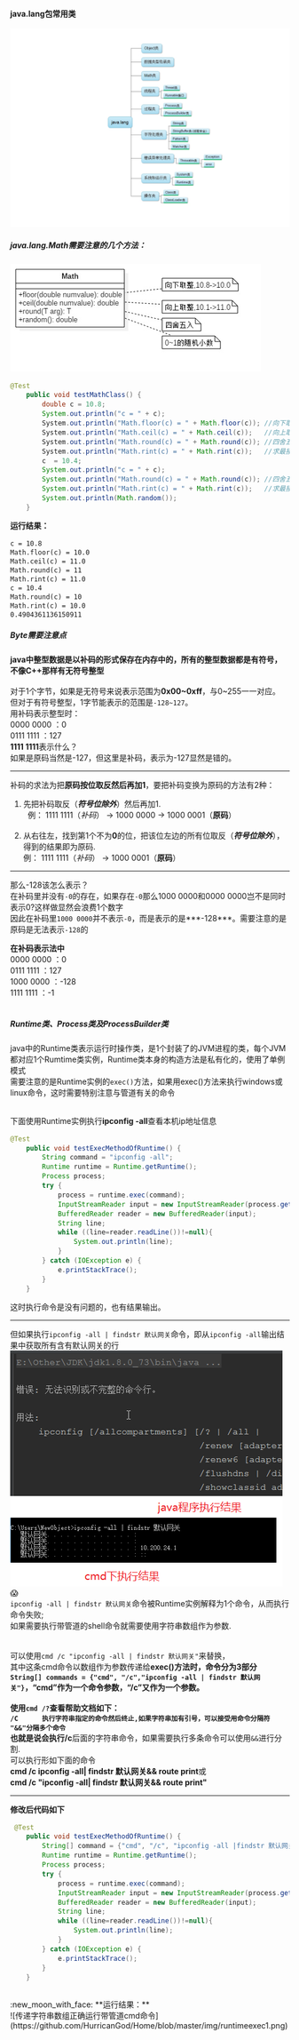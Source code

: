 #### java.lang包常用类     

![java.lang常用类](https://github.com/HurricanGod/Home/blob/master/img/java.lang.jpeg)

##### java.lang.Math需要注意的几个方法：        
![Math类需要注意的方法](https://github.com/HurricanGod/Home/blob/master/img/Math.jpg)     

```java
@Test
    public void testMathClass() {
        double c = 10.8;
        System.out.println("c = " + c);
        System.out.println("Math.floor(c) = " + Math.floor(c)); //向下取整,返回double类型 10.0
        System.out.println("Math.ceil(c) = " + Math.ceil(c));   //向上取整,返回double类型 11.0
        System.out.println("Math.round(c) = " + Math.round(c)); //四舍五入 11
        System.out.println("Math.rint(c) = " + Math.rint(c));   //求最接近c的数 11.0
        c  = 10.4;
        System.out.println("c = " + c);
        System.out.println("Math.round(c) = " + Math.round(c)); //四舍五入 10
        System.out.println("Math.rint(c) = " + Math.rint(c));   //求最接近c的数 10.0
        System.out.println(Math.random());
    }

```

>>
**运行结果：**
```
c = 10.8
Math.floor(c) = 10.0
Math.ceil(c) = 11.0
Math.round(c) = 11
Math.rint(c) = 11.0
c = 10.4
Math.round(c) = 10
Math.rint(c) = 10.0
0.4904361136150911
```  

##### Byte需要注意点

**java中整型数据是以补码的形式保存在内存中的，所有的整型数据都是有符号，不像C++那样有无符号整型**<br><br>
对于1个字节，如果是无符号来说表示范围为**0x00~0xff**，与0~255一一对应。<br>
但对于有符号整型，1字节能表示的范围是`-128~127`。<br>
用补码表示整型时：<br>
0000 0000 ：0 <br>
0111 1111 ：127<br>
**1111 1111**表示什么？<br>
如果是原码当然是-127，但这里是补码，表示为-127显然是错的。 <br>

----

补码的求法为把**原码按位取反然后再加1**，要把补码变换为原码的方法有2种：<br>
1. 先把补码取反（***符号位除外***）然后再加1. <br>
   例： 1111 1111（*补码*） → 1000 0000 → 1000 0001（**原码**）  <br> 
2. 从右往左，找到第1个不为**0**的位，把该位左边的所有位取反（***符号位除外***），得到的结果即为原码.<br>
   例： 1111 1111（*补码*） → 1000 0001（**原码**）<br>

-----
那么-128该怎么表示？<br>
    在补码里并没有`-0`的存在，如果存在`-0`那么1000 0000和0000 0000岂不是同时表示0?这样做显然会浪费1个数字<br>
因此在补码里`1000 0000`并不表示`-0`，而是表示的是***-128***。需要注意的是原码是无法表示`-128`的<br>

**在补码表示法中**<br>
0000 0000 ：0    <br>
0111 1111 ：127  <br>
1000 0000 ：-128 <br>
1111 1111 ：-1   <br>
 
##### Runtime类、Process类及ProcessBuilder类 
java中的Runtime类表示运行时操作类，是1个封装了的JVM进程的类，每个JVM都对应1个Rumtime类实例，Runtime类本身的构造方法是私有化的，使用了单例模式<br>
需要注意的是Runtime实例的``exec()``方法，如果用exec()方法来执行windows或linux命令，这时需要特别注意与管道有关的命令<br/><br/>

下面使用Runtime实例执行**ipconfig -all**查看本机ip地址信息<br>
```java
@Test
    public void testExecMethodOfRuntime() {
        String command = "ipconfig -all";
        Runtime runtime = Runtime.getRuntime();
        Process process;
        try {
            process = runtime.exec(command);
            InputStreamReader input = new InputStreamReader(process.getInputStream(), "GBK");
            BufferedReader reader = new BufferedReader(input);
            String line;
            while ((line=reader.readLine())!=null){
                System.out.println(line);
            }
        } catch (IOException e) {
            e.printStackTrace();
        }
    }
```
这时执行命令是没有问题的，也有结果输出。<br>

-----

但如果执行``ipconfig -all | findstr 默认网关``命令，即从``ipconfig -all``输出结果中获取所有含有默认网关的行
![运行结果比较](https://github.com/HurricanGod/Home/blob/master/img/runtimeExec.png)
:scream:
<br>``ipconfig -all | findstr 默认网关``命令被Runtime实例解释为1个命令，从而执行命令失败;<br>
如果需要执行带管道的shell命令就需要使用字符串数组作为参数.<br><br>
<br>可以使用``cmd /c "ipconfig -all | findstr 默认网关"``来替换，
<br>其中这条cmd命令以数组作为参数传递给**exec()**方法时，命令分为3部分
<br>``String[] commands = {"cmd", "/c","ipconfig -all | findstr 默认网关"}``，“**cmd**”作为一个命令参数，“/c”又作为一个参数。
<br><br>使用`cmd /?`查看帮助文档如下：
<br>``/C      执行字符串指定的命令然后终止,如果字符串加有引号，可以接受用命令分隔符 "&&"分隔多个命令``
<br>也就是说会执行**/c**后面的字符串命令，如果需要执行多条命令可以使用``&&``进行分割.
<br>可以执行形如下面的命令
<br>**cmd /c ipconfig -all| findstr 默认网关&& route print**或
<br>**cmd /c "ipconfig -all| findstr 默认网关&& route print"**<br>

----

**修改后代码如下**
```java
 @Test
    public void testExecMethodOfRuntime() {
        String[] command = {"cmd", "/c", "ipconfig -all |findstr 默认网关"};
        Runtime runtime = Runtime.getRuntime();
        Process process;
        try {
            process = runtime.exec(command);
            InputStreamReader input = new InputStreamReader(process.getInputStream(), "GBK");
            BufferedReader reader = new BufferedReader(input);
            String line;
            while ((line=reader.readLine())!=null){
                System.out.println(line);
            }
        } catch (IOException e) {
            e.printStackTrace();
        }
    }
```
<br>
:new_moon_with_face:
**运行结果：**<br>
![传递字符串数组正确运行带管道cmd命令](https://github.com/HurricanGod/Home/blob/master/img/runtimeexec1.png)

 
